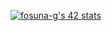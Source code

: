 [![fosuna-g's 42 stats](https://badge.mediaplus.ma/darkblue/fosuna-g?1337Badge=off&UM6P=off)](https://github.com/oakoudad/badge42)


<!--
**fog-3/fog-3** is a ✨ _special_ ✨ repository because its `README.md` (this file) appears on your GitHub profile.

Here are some ideas to get you started:

- 🔭 I’m currently working on ...
- 🌱 I’m currently learning ...
- 👯 I’m looking to collaborate on ...
- 🤔 I’m looking for help with ...
- 💬 Ask me about ...
- 📫 How to reach me: ...
- 😄 Pronouns: ...
- ⚡ Fun fact: ...
-->

